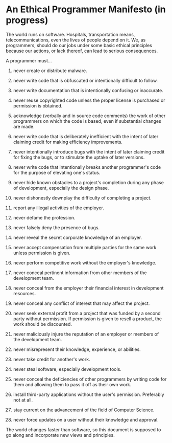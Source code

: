 # An Ethical Programmer Manifesto (in progress)

The world runs on software. Hospitals, transportation means, telecommunications, even the lives of
people depend on it.
We, as programmers, should do our jobs under some basic ethical principles because our actions, or
lack thereof, can lead to serious consequences.

A programmer must...

1. never create or distribute malware.

2. never write code that is obfuscated or intentionally difficult to follow.

3. never write documentation that is intentionally confusing or inaccurate.

4. never reuse copyrighted code unless the proper license is purchased or permission is obtained.

5. acknowledge (verbally and in source code comments) the work of other programmers on which the code is 	based, even if substantial changes are made.

6. never write code that is deliberately inefficient with the intent of later claiming credit for making 	efficiency improvements.

7. never intentionally introduce bugs with the intent of later claiming credit for fixing the bugs, or 		to stimulate the uptake of later versions.

8. never write code that intentionally breaks another programmer's code for the purpose of elevating 		one's status.

9. never hide known obstacles to a project's completion during any phase of development, especially the 	design phase.

10. never dishonestly downplay the difficulty of completing a project.

11. report any illegal activities of the employer.

12. never defame the profession.

13. never falsely deny the presence of bugs.

14. never reveal the secret corporate knowledge of an employer.

15. never accept compensation from multiple parties for the same work unless permission is given.

16. never perform competitive work without the employer's knowledge.

17. never conceal pertinent information from other members of the development team.

18. never conceal from the employer their financial interest in development resources.

19. never conceal any conflict of interest that may affect the project.

20. never seek external profit from a project that was funded by a second party without permission.  If 	permission is given to resell a product, the work should be discounted.

21. never maliciously injure the reputation of an employer or members of the development team.

22. never misrepresent their knowledge, experience, or abilities.

23. never take credit for another's work.

24. never steal software, especially development tools.

25. never conceal the deficiencies of other programmers by writing code for them and allowing them to 		pass it off as their own work.
26. install third-party applications without the user's permission.  Preferably not at all.

27. stay current on the advancement of the field of Computer Science.

28. never force updates on a user without their knowledge and approval.


The world changes faster than software, so this document is supposed to go along and incorporate new
views and principles.
